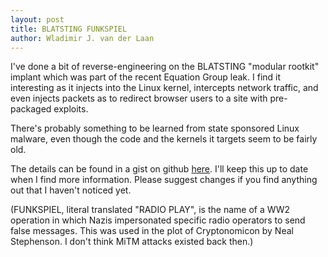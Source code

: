 ```yaml
---
layout: post
title: BLATSTING FUNKSPIEL
author: Wladimir J. van der Laan
---
```


I've done a bit of reverse-engineering on the BLATSTING "modular rootkit" implant
which was part of the recent Equation Group leak. I find it interesting as it
injects into the Linux kernel, intercepts network traffic, and even injects
packets as to redirect browser users to a site with pre-packaged exploits.

There's probably something to be learned from state sponsored Linux malware,
even though the code and the kernels it targets seem to be fairly old.

The details can be found in a gist on github
[here](https://gist.github.com/laanwj/9e5e404266a8956beabde522f97c421b). I'll keep
this up to date when I find more information. Please suggest changes
if you find anything out that I haven't noticed yet.

(FUNKSPIEL, literal translated "RADIO PLAY", is the name of a WW2 operation in
which Nazis impersonated specific radio operators to send false messages. This
was used in the plot of Cryptonomicon by Neal Stephenson. I don't think MiTM
attacks existed back then.)
